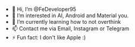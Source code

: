 - 👋 Hi, I’m @FeDeveloper95
- 👀 I’m interested in AI, Android and Material you.
- 🌱 I’m currently learning how to not overthink
- 📫 Contact me via Email, Instagram or Telegram
- ⚡ Fun fact: I don't like Apple :)

<!---
FeDeveloper95/FeDeveloper95 is a ✨ special ✨ repository because its `README.md` (this file) appears on your GitHub profile.
You can click the Preview link to take a look at your changes.
--->
